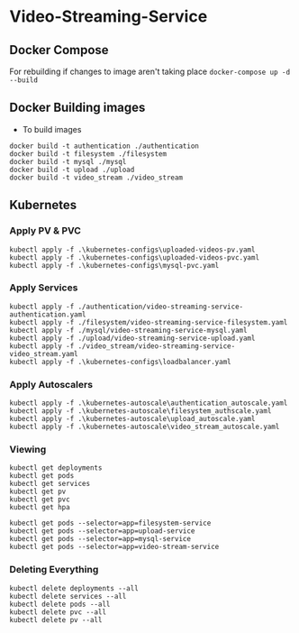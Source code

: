 # Video-Streaming-Service


## Docker Compose

For rebuilding if changes to image aren't taking place
``docker-compose up -d --build``

## Docker Building images

- To build images
```
docker build -t authentication ./authentication
docker build -t filesystem ./filesystem
docker build -t mysql ./mysql
docker build -t upload ./upload
docker build -t video_stream ./video_stream
```

## Kubernetes
### Apply PV & PVC
```
kubectl apply -f .\kubernetes-configs\uploaded-videos-pv.yaml
kubectl apply -f .\kubernetes-configs\uploaded-videos-pvc.yaml
kubectl apply -f .\kubernetes-configs\mysql-pvc.yaml
```

### Apply Services
```
kubectl apply -f ./authentication/video-streaming-service-authentication.yaml
kubectl apply -f ./filesystem/video-streaming-service-filesystem.yaml
kubectl apply -f ./mysql/video-streaming-service-mysql.yaml
kubectl apply -f ./upload/video-streaming-service-upload.yaml
kubectl apply -f ./video_stream/video-streaming-service-video_stream.yaml
kubectl apply -f .\kubernetes-configs\loadbalancer.yaml
```

### Apply Autoscalers
```
kubectl apply -f .\kubernetes-autoscale\authentication_autoscale.yaml
kubectl apply -f .\kubernetes-autoscale\filesystem_authscale.yaml   
kubectl apply -f .\kubernetes-autoscale\upload_autoscale.yaml        
kubectl apply -f .\kubernetes-autoscale\video_stream_autoscale.yaml 
```

### Viewing
```
kubectl get deployments
kubectl get pods
kubectl get services
kubectl get pv
kubectl get pvc
kubectl get hpa
```

```
kubectl get pods --selector=app=filesystem-service
kubectl get pods --selector=app=upload-service
kubectl get pods --selector=app=mysql-service
kubectl get pods --selector=app=video-stream-service
```

### Deleting Everything
```
kubectl delete deployments --all
kubectl delete services --all
kubectl delete pods --all
kubectl delete pvc --all
kubectl delete pv --all
```


